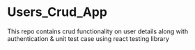 # Users_Crud_App
This repo contains crud functionality on user details along with authentication &amp; unit test case using react testing library

